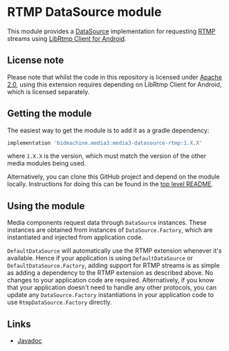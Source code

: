 # RTMP DataSource module

This module provides a [DataSource][] implementation for requesting [RTMP][]
streams using [LibRtmp Client for Android][].

[DataSource]: ../datasource/src/main/java/androidx/media3/datasource/DataSource.java
[RTMP]: https://en.wikipedia.org/wiki/Real-Time_Messaging_Protocol
[LibRtmp Client for Android]: https://github.com/ant-media/LibRtmp-Client-for-Android

## License note

Please note that whilst the code in this repository is licensed under
[Apache 2.0][], using this extension requires depending on LibRtmp Client for
Android, which is licensed separately.

[Apache 2.0]: ../../LICENSE

## Getting the module

The easiest way to get the module is to add it as a gradle dependency:

```gradle
implementation 'bidmachine.media3:media3-datasource-rtmp:1.X.X'
```

where `1.X.X` is the version, which must match the version of the other media
modules being used.

Alternatively, you can clone this GitHub project and depend on the module
locally. Instructions for doing this can be found in the [top level README][].

[top level README]: ../../README.md

## Using the module

Media components request data through `DataSource` instances. These instances
are obtained from instances of `DataSource.Factory`, which are instantiated and
injected from application code.

`DefaultDataSource` will automatically use the RTMP extension whenever it's
available. Hence if your application is using `DefaultDataSource` or
`DefaultDataSource.Factory`, adding support for RTMP streams is as simple as
adding a dependency to the RTMP extension as described above. No changes to your
application code are required. Alternatively, if you know that your application
doesn't need to handle any other protocols, you can update any
`DataSource.Factory` instantiations in your application code to use
`RtmpDataSource.Factory` directly.

## Links

*   [Javadoc][]

[Javadoc]: https://developer.android.com/reference/androidx/media3/datasource/rtmp/package-summary
